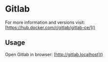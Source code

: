 # Gitlab

For more information and versions visit:
[https://hub.docker.com/r/gitlab/gitlab-ce/]()

## Usage

Open Gitlab in browser: [http://gitlab.localhost]()